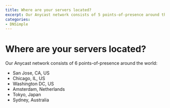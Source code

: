 ```yaml
---
title: Where are your servers located?
excerpt: Our Anycast network consists of 5 points-of-presence around the world.
categories:
- DNSimple
---
```


# Where are your servers located?

Our Anycast network consists of 6 points-of-presence around the world:

* San Jose, CA, US
* Chicago, IL, US
* Washington DC, US
* Amsterdam, Netherlands
* Tokyo, Japan
* Sydney, Australia
